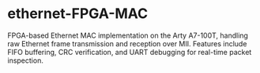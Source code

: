 # ethernet-FPGA-MAC
FPGA-based Ethernet MAC implementation on the Arty A7-100T, handling raw Ethernet frame transmission and reception over MII. Features include FIFO buffering, CRC verification, and UART debugging for real-time packet inspection.
